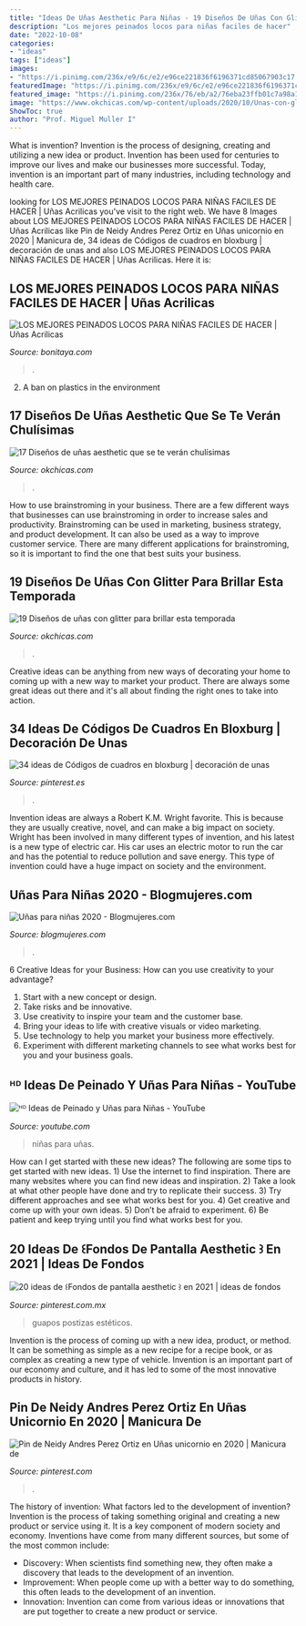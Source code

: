 ```yaml
---
title: "Ideas De Uñas Aesthetic Para Niñas - 19 Diseños De Uñas Con Glitter Para Brillar Esta Temporada"
description: "Los mejores peinados locos para niñas faciles de hacer"
date: "2022-10-08"
categories:
- "ideas"
tags: ["ideas"]
images:
- "https://i.pinimg.com/236x/e9/6c/e2/e96ce221836f6196371cd85067903c17.jpg"
featuredImage: "https://i.pinimg.com/236x/e9/6c/e2/e96ce221836f6196371cd85067903c17.jpg"
featured_image: "https://i.pinimg.com/236x/76/eb/a2/76eba23ffb01c7a98a1a487facf575d2.jpg"
image: "https://www.okchicas.com/wp-content/uploads/2020/10/Unas-con-glitter-16.jpg"
ShowToc: true
author: "Prof. Miguel Muller I"
---
```



What is invention?
Invention is the process of designing, creating and utilizing a new idea or product. Invention has been used for centuries to improve our lives and make our businesses more successful. Today, invention is an important part of many industries, including technology and health care.

	

		
looking for LOS MEJORES PEINADOS LOCOS PARA NIÑAS FACILES DE HACER | Uñas Acrilicas you've visit to the right web. We have 8 Images about LOS MEJORES PEINADOS LOCOS PARA NIÑAS FACILES DE HACER | Uñas Acrilicas like Pin de Neidy Andres Perez Ortiz en Uñas unicornio en 2020 | Manicura de, 34 ideas de Códigos de cuadros en bloxburg | decoración de unas and also LOS MEJORES PEINADOS LOCOS PARA NIÑAS FACILES DE HACER | Uñas Acrilicas. Here it is:
		
    
## LOS MEJORES PEINADOS LOCOS PARA NIÑAS FACILES DE HACER | Uñas Acrilicas

<img loading=lazy src="https://bonitaya.com/wp-content/uploads/2020/02/9e6ad38239f82261687be0f700fbd90c.jpg" onerror="this.onerror=null;this.src='https://tse2.mm.bing.net/th?id=OIP.2N22BzP0ylFrKvZPfXvu_AHaJ4&amp;pid=15.1';" alt="LOS MEJORES PEINADOS LOCOS PARA NIÑAS FACILES DE HACER | Uñas Acrilicas">

_Source: bonitaya.com_

>. 

	

2. A ban on plastics in the environment 

    
## 17 Diseños De Uñas Aesthetic Que Se Te Verán Chulísimas

<img loading=lazy src="https://www.okchicas.com/wp-content/uploads/2021/03/Ideas-para-manicura-aesthetic-14.jpg" onerror="this.onerror=null;this.src='https://tse2.mm.bing.net/th?id=OIP.xfwk5cMkhN8Z2HKhjxHhMQHaL7&amp;pid=15.1';" alt="17 Diseños de uñas aesthetic que se te verán chulísimas">

_Source: okchicas.com_

>. 

	

How to use brainstroming in your business.
There are a few different ways that businesses can use brainstroming in order to increase sales and productivity. Brainstroming can be used in marketing, business strategy, and product development. It can also be used as a way to improve customer service. There are many different applications for brainstroming, so it is important to find the one that best suits your business.

    
## 19 Diseños De Uñas Con Glitter Para Brillar Esta Temporada

<img loading=lazy src="https://www.okchicas.com/wp-content/uploads/2020/10/Unas-con-glitter-16.jpg" onerror="this.onerror=null;this.src='https://tse4.mm.bing.net/th?id=OIP.52rS5URXMaRqA4eQYV8R9QHaIT&amp;pid=15.1';" alt="19 Diseños de uñas con glitter para brillar esta temporada">

_Source: okchicas.com_

>. 

	

Creative ideas can be anything from new ways of decorating your home to coming up with a new way to market your product. There are always some great ideas out there and it's all about finding the right ones to take into action.

    
## 34 Ideas De Códigos De Cuadros En Bloxburg | Decoración De Unas

<img loading=lazy src="https://i.pinimg.com/236x/e9/6c/e2/e96ce221836f6196371cd85067903c17.jpg" onerror="this.onerror=null;this.src='https://tse2.mm.bing.net/th?id=OIP.yQBXFzylGV6obDHR3ji3-gAAAA&amp;pid=15.1';" alt="34 ideas de Códigos de cuadros en bloxburg | decoración de unas">

_Source: pinterest.es_

>. 

	

Invention ideas are always a Robert K.M. Wright favorite. This is because they are usually creative, novel, and can make a big impact on society. Wright has been involved in many different types of invention, and his latest is a new type of electric car. His car uses an electric motor to run the car and has the potential to reduce pollution and save energy. This type of invention could have a huge impact on society and the environment.

    
## Uñas Para Niñas 2020 - Blogmujeres.com

<img loading=lazy src="https://blogmujeres.com/wp-content/uploads/2019/02/unas-para-ninas-2020-unicornio-600x600.jpg" onerror="this.onerror=null;this.src='https://tse2.mm.bing.net/th?id=OIP.btKZZ-BNlmaynyCt9W7cDgHaHa&amp;pid=15.1';" alt="Uñas para niñas 2020 - Blogmujeres.com">

_Source: blogmujeres.com_

>. 

	

6 Creative Ideas for your Business: How can you use creativity to your advantage?
1. Start with a new concept or design.
2. Take risks and be innovative.
3. Use creativity to inspire your team and the customer base. 
4. Bring your ideas to life with creative visuals or video marketing. 
5. Use technology to help you market your business more effectively. 
6. Experiment with different marketing channels to see what works best for you and your business goals.

    
## ᴴᴰ Ideas De Peinado Y Uñas Para Niñas - YouTube

<img loading=lazy src="https://i.ytimg.com/vi/HwpLWa-nhnw/maxresdefault.jpg" onerror="this.onerror=null;this.src='https://tse4.mm.bing.net/th?id=OIP.IbmgDeC5gBa1I-yUUi9AdAHaEK&amp;pid=15.1';" alt="ᴴᴰ Ideas de Peinado y Uñas para Niñas - YouTube">

_Source: youtube.com_

>niñas para uñas. 

	

How can I get started with these new ideas?
The following are some tips to get started with new ideas. 1) Use the internet to find inspiration. There are many websites where you can find new ideas and inspiration. 2) Take a look at what other people have done and try to replicate their success. 3) Try different approaches and see what works best for you. 4) Get creative and come up with your own ideas. 5) Don’t be afraid to experiment. 6) Be patient and keep trying until you find what works best for you.

    
## 20 Ideas De ꒰Fondos De Pantalla Aesthetic ꒱ En 2021 | Ideas De Fondos

<img loading=lazy src="https://i.pinimg.com/236x/76/eb/a2/76eba23ffb01c7a98a1a487facf575d2.jpg" onerror="this.onerror=null;this.src='https://tse3.mm.bing.net/th?id=OIP.xqzJkEV-bFVqZuslRbvFCQAAAA&amp;pid=15.1';" alt="20 ideas de ꒰Fondos de pantalla aesthetic ꒱ en 2021 | ideas de fondos">

_Source: pinterest.com.mx_

>guapos postizas estéticos. 

	

Invention is the process of coming up with a new idea, product, or method. It can be something as simple as a new recipe for a recipe book, or as complex as creating a new type of vehicle. Invention is an important part of our economy and culture, and it has led to some of the most innovative products in history.

    
## Pin De Neidy Andres Perez Ortiz En Uñas Unicornio En 2020 | Manicura De

<img loading=lazy src="https://i.pinimg.com/736x/7d/89/cd/7d89cd1a441a3d958b08285760c428d1.jpg" onerror="this.onerror=null;this.src='https://tse3.mm.bing.net/th?id=OIP.CJKRJA83gWFnGAxFnDS7zwAAAA&amp;pid=15.1';" alt="Pin de Neidy Andres Perez Ortiz en Uñas unicornio en 2020 | Manicura de">

_Source: pinterest.com_

>. 

	

The history of invention: What factors led to the development of invention?
Invention is the process of taking something original and creating a new product or service using it. It is a key component of modern society and economy. Inventions have come from many different sources, but some of the most common include: 
- Discovery: When scientists find something new, they often make a discovery that leads to the development of an invention. 
- Improvement: When people come up with a better way to do something, this often leads to the development of an invention. 
- Innovation: Invention can come from various ideas or innovations that are put together to create a new product or service.


